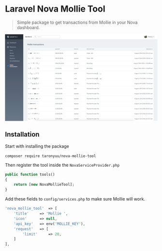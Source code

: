 # Laravel Nova Mollie Tool
> Simple package to get transactions from Mollie in your Nova dashboard.

 ![Nova Mollie Transactions](https://raw.githubusercontent.com/Taronyuu/nova-mollie-tool/master/screenshot.png)

## Installation

Start with installing the package

`composer require taronyuu/nova-mollie-tool`

Then register the tool inside the `NovaServiceProvider.php`

```php
public function tools()
{
    return [new NovaMollieTool];
}
```

Add these fields to `config/services.php` to make sure Mollie will work.
```php
'nova_mollie_tool'  => [
    'title'     => 'Mollie ',
    'icon'      => null,
    'api_key'   => env('MOLLIE_KEY'),
    'request'   => [
        'limit'     => 20,
    ]
],
```
